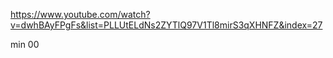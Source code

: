 https://www.youtube.com/watch?v=dwhBAyFPgFs&list=PLLUtELdNs2ZYTlQ97V1Tl8mirS3qXHNFZ&index=27


min 00

